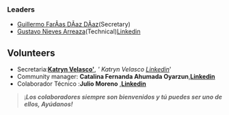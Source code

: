 ### Leaders

* [Guillermo FarÃ­as DÃ­az DÃ­az](mailto:guillermo.farias@owasp.org)(Secretary)
* [Gustavo Nieves Arreaza](mailto:gustavo.nievesarreaza@owasp.org)(Technical)[Linkedin](https://www.linkedin.com/in/gustavo-nieves-arreaza/)

## **Volunteers**

 
  - Secretaria:**[Katryn Velasco'](mailto:katrynvelasco@gmail.com)**, *'
    Katryn Velasco
    [Linkedin](https://www.linkedin.com/in/katrynvelascomaldonado/)*'
  - Community manager: **Catalina Fernanda Ahumada
    Oyarzun**,**[Linkedin](https://www.linkedin.com/in/cataahumada/)**
  - Colaborador Técnico :**Julio Moreno**
    ,**[Linkedin](https://www.linkedin.com/in/julio-moreno-a3329515/)**

>

> ¡***Los colaboradores siempre son bienvenidos y tú puedes ser uno de
> ellos, Ayúdanos\!***



